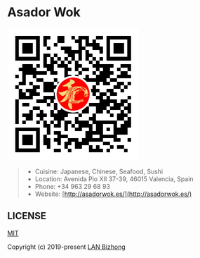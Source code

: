 # Asador Wok

![QR code](/QR-code.png)

>- Cuisine: Japanese, Chinese, Seafood, Sushi
>- Location: Avenida Pio XII 37-39, 46015 Valencia, Spain
>- Phone: +34 963 29 68 93
>- Website: [http://asadorwok.es/](http://asadorwok.es/)

## LICENSE

[MIT](/LICENSE)

Copyright (c) 2019-present [LAN Bizhong](https://lanbizhong.com/)
